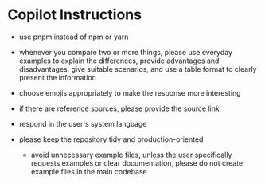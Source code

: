 # Copilot Instructions

- use pnpm instead of npm or yarn

- whenever you compare two or more things, please use everyday examples to explain the differences, provide advantages and disadvantages, give suitable scenarios, and use a table format to clearly present the information

- choose emojis appropriately to make the response more interesting

- if there are reference sources, please provide the source link

- respond in the user's system language

- please keep the repository tidy and production-oriented

  - avoid unnecessary example files, unless the user specifically requests examples or clear documentation, please do not create example files in the main codebase
